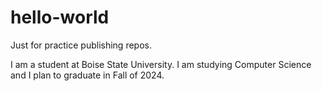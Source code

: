# hello-world
Just for practice publishing repos.

I am a student at Boise State University. I am studying Computer Science and I plan to graduate in Fall of 2024.
